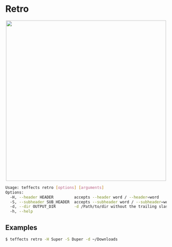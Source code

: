 # Retro

<p align="center">
<img width="500" src="https://raw.githubusercontent.com/shinokada/teffects/main/images/retro.png" /> 
</p>

```sh
Usage: teffects retro [options] [arguments]
Options:
  -H, --header HEADER         accepts --header word / --header=word
  -S, --subheader SUB_HEADER  accepts --subheader word / --subheader=word
  -d, --dir OUTPUT_DIR        -d /Path/to/dir without the trailing slash.
  -h, --help
```

## Examples

```sh
$ teffects retro -H Super -S Duper -d ~/Downloads
```